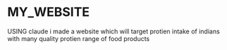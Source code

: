# MY_WEBSITE
USING claude i made a website which will target protien intake of indians with many quality protien range of food products
